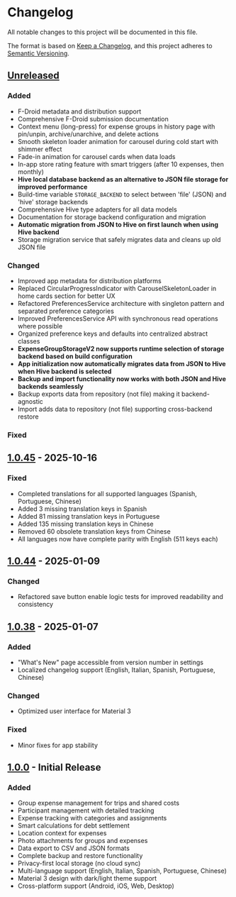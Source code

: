 # Changelog

All notable changes to this project will be documented in this file.

The format is based on [Keep a Changelog](https://keepachangelog.com/en/1.0.0/),
and this project adheres to [Semantic Versioning](https://semver.org/spec/v2.0.0.html).

## [Unreleased]

### Added
- F-Droid metadata and distribution support
- Comprehensive F-Droid submission documentation
- Context menu (long-press) for expense groups in history page with pin/unpin, archive/unarchive, and delete actions
- Smooth skeleton loader animation for carousel during cold start with shimmer effect
- Fade-in animation for carousel cards when data loads
- In-app store rating feature with smart triggers (after 10 expenses, then monthly)
- **Hive local database backend as an alternative to JSON file storage for improved performance**
- Build-time variable `STORAGE_BACKEND` to select between 'file' (JSON) and 'hive' storage backends
- Comprehensive Hive type adapters for all data models
- Documentation for storage backend configuration and migration
- **Automatic migration from JSON to Hive on first launch when using Hive backend**
- Storage migration service that safely migrates data and cleans up old JSON file

### Changed
- Improved app metadata for distribution platforms
- Replaced CircularProgressIndicator with CarouselSkeletonLoader in home cards section for better UX
- Refactored PreferencesService architecture with singleton pattern and separated preference categories
- Improved PreferencesService API with synchronous read operations where possible
- Organized preference keys and defaults into centralized abstract classes
- **ExpenseGroupStorageV2 now supports runtime selection of storage backend based on build configuration**
- **App initialization now automatically migrates data from JSON to Hive when Hive backend is selected**
- **Backup and import functionality now works with both JSON and Hive backends seamlessly**
- Backup exports data from repository (not file) making it backend-agnostic
- Import adds data to repository (not file) supporting cross-backend restore

### Fixed

## [1.0.45] - 2025-10-16

### Fixed
- Completed translations for all supported languages (Spanish, Portuguese, Chinese)
- Added 3 missing translation keys in Spanish
- Added 81 missing translation keys in Portuguese
- Added 135 missing translation keys in Chinese
- Removed 60 obsolete translation keys from Chinese
- All languages now have complete parity with English (511 keys each)

## [1.0.44] - 2025-01-09

### Changed
- Refactored save button enable logic tests for improved readability and consistency

## [1.0.38] - 2025-01-07

### Added
- "What's New" page accessible from version number in settings
- Localized changelog support (English, Italian, Spanish, Portuguese, Chinese)

### Changed
- Optimized user interface for Material 3

### Fixed
- Minor fixes for app stability

## [1.0.0] - Initial Release

### Added
- Group expense management for trips and shared costs
- Participant management with detailed tracking
- Expense tracking with categories and assignments
- Smart calculations for debt settlement
- Location context for expenses
- Photo attachments for groups and expenses
- Data export to CSV and JSON formats
- Complete backup and restore functionality
- Privacy-first local storage (no cloud sync)
- Multi-language support (English, Italian, Spanish, Portuguese, Chinese)
- Material 3 design with dark/light theme support
- Cross-platform support (Android, iOS, Web, Desktop)

[Unreleased]: https://github.com/calca/caravella/compare/v1.0.45...HEAD
[1.0.45]: https://github.com/calca/caravella/compare/v1.0.44...v1.0.45
[1.0.44]: https://github.com/calca/caravella/compare/v1.0.38...v1.0.44
[1.0.38]: https://github.com/calca/caravella/compare/v1.0.0...v1.0.38
[1.0.0]: https://github.com/calca/caravella/releases/tag/v1.0.0
